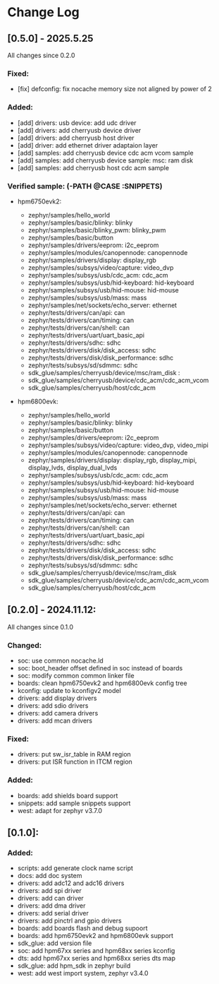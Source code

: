 # Change Log
## [0.5.0] - 2025.5.25

All changes since 0.2.0

### Fixed:
  - [fix] defconfig: fix nocache memory size not aligned by power of 2

### Added:
  - [add] drivers: usb device: add udc driver
  - [add] drivers: add cherryusb device driver
  - [add] drivers: add cherryusb host driver
  - [add] driver: add ethernet driver adaptaion layer
  - [add] samples: add cherryusb device cdc acm vcom sample
  - [add] samples: add cherryusb device sample: msc: ram disk
  - [add] samples: add cherryusb host cdc acm sample

### Verified sample: (-PATH @CASE :SNIPPETS)
- hpm6750evk2:
  - zephyr/samples/hello_world
  - zephyr/samples/basic/blinky: blinky
  - zephyr/samples/basic/blinky_pwm: blinky_pwm
  - zephyr/samples/basic/button
  - zephyr/samples/drivers/eeprom: i2c_eeprom
  - zephyr/samples/modules/canopennode: canopennode
  - zephyr/samples/drivers/display: display_rgb
  - zephyr/samples/subsys/video/capture: video_dvp
  - zephyr/samples/subsys/usb/cdc_acm: cdc_acm
  - zephyr/samples/subsys/usb/hid-keyboard: hid-keyboard
  - zephyr/samples/subsys/usb/hid-mouse: hid-mouse
  - zephyr/samples/subsys/usb/mass: mass
  - zephyr/samples/net/sockets/echo_server: ethernet
  - zephyr/tests/drivers/can/api: can
  - zephyr/tests/drivers/can/timing: can
  - zephyr/tests/drivers/can/shell: can
  - zephyr/tests/drivers/uart/uart_basic_api
  - zephyr/tests/drivers/sdhc: sdhc
  - zephyr/tests/drivers/disk/disk_access: sdhc
  - zephyr/tests/drivers/disk/disk_performance: sdhc
  - zephyr/tests/subsys/sd/sdmmc: sdhc
  - sdk_glue/samples/cherryusb/device/msc/ram_disk :
  - sdk_glue/samples/cherryusb/device/cdc_acm/cdc_acm_vcom
  - sdk_glue/samples/cherryusb/host/cdc_acm

- hpm6800evk:
  - zephyr/samples/hello_world
  - zephyr/samples/basic/blinky: blinky
  - zephyr/samples/basic/button
  - zephyr/samples/drivers/eeprom: i2c_eeprom
  - zephyr/samples/subsys/video/capture: video_dvp, video_mipi
  - zephyr/samples/modules/canopennode: canopennode
  - zephyr/samples/drivers/display: display_rgb, display_mipi, display_lvds, display_dual_lvds
  - zephyr/samples/subsys/usb/cdc_acm: cdc_acm
  - zephyr/samples/subsys/usb/hid-keyboard: hid-keyboard
  - zephyr/samples/subsys/usb/hid-mouse: hid-mouse
  - zephyr/samples/subsys/usb/mass: mass
  - zephyr/samples/net/sockets/echo_server: ethernet
  - zephyr/tests/drivers/can/api: can
  - zephyr/tests/drivers/can/timing: can
  - zephyr/tests/drivers/can/shell: can
  - zephyr/tests/drivers/uart/uart_basic_api
  - zephyr/tests/drivers/sdhc: sdhc
  - zephyr/tests/drivers/disk/disk_access: sdhc
  - zephyr/tests/drivers/disk/disk_performance: sdhc
  - zephyr/tests/subsys/sd/sdmmc: sdhc
  - sdk_glue/samples/cherryusb/device/msc/ram_disk
  - sdk_glue/samples/cherryusb/device/cdc_acm/cdc_acm_vcom
  - sdk_glue/samples/cherryusb/host/cdc_acm

## [0.2.0] - 2024.11.12:

All changes since 0.1.0

### Changed:
  - soc: use common nocache.ld
  - soc: boot_header offset defined in soc instead of boards
  - soc: modify common common linker file
  - boards: clean hpm6750evk2 and hpm6800evk config tree
  - kconfig: update to kconfigv2 model
  - drivers: add display drivers
  - drivers: add sdio drivers
  - drivers: add camera drivers
  - drivers: add mcan drivers

### Fixed:
  - drivers: put sw_isr_table in RAM region
  - drivers: put ISR function in ITCM region

### Added:
  - boards: add shields board support
  - snippets: add sample snippets support
  - west: adapt for zephyr v3.7.0

## [0.1.0]:

### Added:
  - scripts: add generate clock name script 
  - docs: add doc system
  - drivers: add adc12 and adc16 drivers
  - drivers: add spi driver
  - drivers: add can driver
  - drivers: add dma driver 
  - drivers: add serial driver
  - drivers: add pinctrl and gpio drivers
  - boards: add boards flash and debug supoort
  - boards: add hpm6750evk2 and hpm6800evk support
  - sdk_glue: add version file
  - soc: add hpm67xx series and hpm68xx series kconfig
  - dts: add hpm67xx series and hpm68xx series dts map
  - sdk_glue: add hpm_sdk in zephyr build
  - west: add west import system, zephyr v3.4.0


